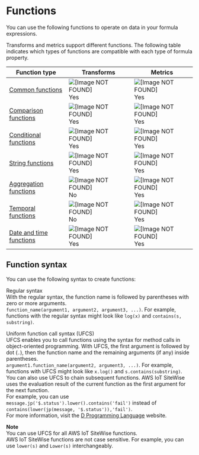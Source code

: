 # Functions<a name="expression-functions"></a>

You can use the following functions to operate on data in your formula expressions\.

Transforms and metrics support different functions\. The following table indicates which types of functions are compatible with each type of formula property\.


| Function type | Transforms | Metrics | 
| --- | --- | --- | 
|  [Common functions](expression-common-functions.md)  |  <a name="polaris-yes-para"></a>![\[Image NOT FOUND\]](http://docs.aws.amazon.com/iot-sitewise/latest/userguide/images/icon-yes.png) Yes  |  <a name="polaris-yes-para"></a>![\[Image NOT FOUND\]](http://docs.aws.amazon.com/iot-sitewise/latest/userguide/images/icon-yes.png) Yes  | 
|  [Comparison functions](expression-comparison-functions.md)  |  <a name="polaris-yes-para"></a>![\[Image NOT FOUND\]](http://docs.aws.amazon.com/iot-sitewise/latest/userguide/images/icon-yes.png) Yes  |  <a name="polaris-yes-para"></a>![\[Image NOT FOUND\]](http://docs.aws.amazon.com/iot-sitewise/latest/userguide/images/icon-yes.png) Yes  | 
|  [Conditional functions](expression-conditional-functions.md)  |  <a name="polaris-yes-para"></a>![\[Image NOT FOUND\]](http://docs.aws.amazon.com/iot-sitewise/latest/userguide/images/icon-yes.png) Yes  |  <a name="polaris-yes-para"></a>![\[Image NOT FOUND\]](http://docs.aws.amazon.com/iot-sitewise/latest/userguide/images/icon-yes.png) Yes  | 
|  [String functions](expression-string-functions.md)  |  <a name="polaris-yes-para"></a>![\[Image NOT FOUND\]](http://docs.aws.amazon.com/iot-sitewise/latest/userguide/images/icon-yes.png) Yes  |  <a name="polaris-yes-para"></a>![\[Image NOT FOUND\]](http://docs.aws.amazon.com/iot-sitewise/latest/userguide/images/icon-yes.png) Yes  | 
|  [Aggregation functions](expression-aggregation-functions.md)  |  <a name="polaris-no-para"></a>![\[Image NOT FOUND\]](http://docs.aws.amazon.com/iot-sitewise/latest/userguide/images/icon-no.png) No  |  <a name="polaris-yes-para"></a>![\[Image NOT FOUND\]](http://docs.aws.amazon.com/iot-sitewise/latest/userguide/images/icon-yes.png) Yes  | 
|  [Temporal functions](expression-temporal-functions.md)  |  <a name="polaris-no-para"></a>![\[Image NOT FOUND\]](http://docs.aws.amazon.com/iot-sitewise/latest/userguide/images/icon-no.png) No  |  <a name="polaris-yes-para"></a>![\[Image NOT FOUND\]](http://docs.aws.amazon.com/iot-sitewise/latest/userguide/images/icon-yes.png) Yes  | 
|  [Date and time functions](expression-date-and-time-functions.md)  |  <a name="polaris-yes-para"></a>![\[Image NOT FOUND\]](http://docs.aws.amazon.com/iot-sitewise/latest/userguide/images/icon-yes.png) Yes  |  <a name="polaris-yes-para"></a>![\[Image NOT FOUND\]](http://docs.aws.amazon.com/iot-sitewise/latest/userguide/images/icon-yes.png) Yes  | 

## Function syntax<a name="expression-function-syntax"></a>

You can use the following syntax to create functions:

Regular syntax  
With the regular syntax, the function name is followed by parentheses with zero or more arguments\.  
`function_name(argument1, argument2, argument3, ...)`\. For example, functions with the regular syntax might look like `log(x)` and `contains(s, substring)`\.

Uniform function call syntax \(UFCS\)  
UFCS enables you to call functions using the syntax for method calls in object\-oriented programming\. With UFCS, the first argument is followed by dot \(`.`\), then the function name and the remaining arguments \(if any\) inside parentheses\.  
`argument1.function_name(argument2, argument3, ...)`\. For example, functions with UFCS might look like `x.log()` and `s.contains(substring)`\.  
You can also use UFCS to chain subsequent functions\. AWS IoT SiteWise uses the evaluation result of the current function as the first argument for the next function\.  
For example, you can use `message.jp('$.status').lower().contains('fail')` instead of `contains(lower(jp(message, '$.status')),'fail')`\.  
For more information, visit the [D Programming Language](https://tour.dlang.org/tour/en/gems/uniform-function-call-syntax-ufcs) website\.

**Note**  
You can use UFCS for all AWS IoT SiteWise functions\.  
AWS IoT SiteWise functions are not case sensitive\. For example, you can use `lower(s)` and `Lower(s)` interchangeably\.